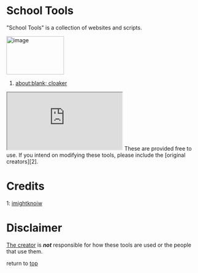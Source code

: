 # School Tools
<a name="description"></a>"School Tools" is a collection of websites and scripts.

<img src="https://i.ibb.co/DDKjf6n/image.png" alt="image" width="150px" height="100px" border="0"></img>
<ol>
  <li><a name="1" href="https://sonofa.netlify.app/" title="Hides URL as about:blank (for chrome/chromebooks)">about:blank; cloaker</a></li>
</ol>

<iframe src="https://bing.com"></iframe>
These are provided free to use.
If you intend on modifying these tools, please include the [original creators][2].

# Credits

1: [imightknoiw][1]

# Disclaimer

[The creator][1] is ___not___ responsible for how these tools are used or the people that use them.

return to [top](#school-tools)

[1]:https://github.com/imightknoiw
[2]:#credits
